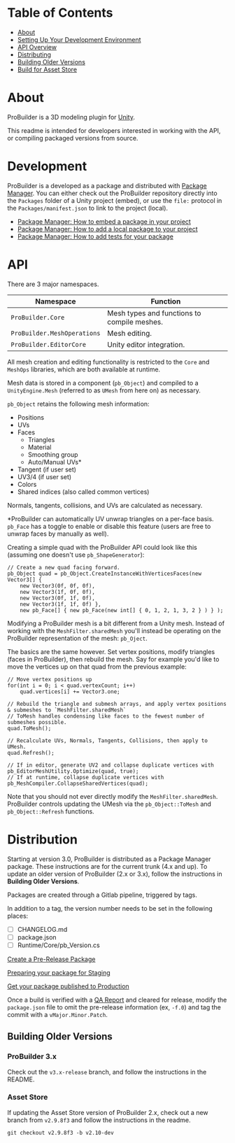# Table of Contents

- [About](#about)
- [Setting Up Your Development Environment](#development)
- [API Overview](#api)
- [Distributing](#distribution)
- [Building Older Versions](#older-versions)
- [Build for Asset Store](#asset-store)

# About

ProBuilder is a 3D modeling plugin for [Unity](https://unity3d.com).

This readme is intended for developers interested in working with the API, or
compiling packaged versions from source.

# Development

ProBuilder is a developed as a package and distributed with [Package Manager](https://docs.unity3d.com/Packages/com.unity.package-manager-ui@1.8/manual/index.html). You can either check out the ProBuilder repository directly into the `Packages` folder of a Unity project (embed), or use the `file:` protocol in the `Packages/manifest.json` to link to the project (local).

- [Package Manager: How to embed a package in your project](https://confluence.hq.unity3d.com/display/PAK/How+to+embed+a+package+in+your+project)
- [Package Manager: How to add a local package to your project](https://confluence.hq.unity3d.com/display/PAK/How+to+add+a+local+package+to+your+project)
- [Package Manager: How to add tests for your package](https://confluence.hq.unity3d.com/display/PAK/How+to+add+a+test+project+for+your+package)

# API

There are 3 major namespaces.

| Namespace | Function |
|--|--|
| `ProBuilder.Core` | Mesh types and functions to compile meshes. |
| `ProBuilder.MeshOperations` | Mesh editing. |
| `ProBuilder.EditorCore` | Unity editor integration. |

All mesh creation and editing functionality is restricted to the `Core` and
`MeshOps` libraries, which are both available at runtime.

Mesh data is stored in a component (`pb_Object`) and compiled to a
`UnityEngine.Mesh` (referred to as `UMesh` from here on) as necessary.

`pb_Object` retains the following mesh information:

- Positions
- UVs
- Faces
	- Triangles
	- Material
	- Smoothing group
	- Auto/Manual UVs*
- Tangent (if user set)
- UV3/4 (if user set)
- Colors
- Shared indices (also called common vertices)

Normals, tangents, collisions, and UVs are calculated as necessary.

\*ProBuilder can automatically UV unwrap triangles on a per-face basis. `pb_Face`
has a toggle to enable or disable this feature (users are free to unwrap faces
by manually as well).

Creating a simple quad with the ProBuilder API could look like this (assuming
one doesn't use `pb_ShapeGenerator`):

```
// Create a new quad facing forward.
pb_Object quad = pb_Object.CreateInstanceWithVerticesFaces(new Vector3[] {
	new Vector3(0f, 0f, 0f),
	new Vector3(1f, 0f, 0f),
	new Vector3(0f, 1f, 0f),
	new Vector3(1f, 1f, 0f) },
	new pb_Face[] { new pb_Face(new int[] { 0, 1, 2, 1, 3, 2 } ) } );
```

Modifying a ProBuilder mesh is a bit different from a Unity mesh. Instead of
working with the `MeshFilter.sharedMesh` you'll instead be operating on the
ProBuilder representation of the mesh: `pb_Oject`.

The basics are the same however. Set vertex positions, modify triangles (faces
in ProBuilder), then rebuild the mesh. Say for example you'd like to move the
vertices up on that quad from the previous example:

```
// Move vertex positions up
for(int i = 0; i < quad.vertexCount; i++)
	quad.vertices[i] += Vector3.one;

// Rebuild the triangle and submesh arrays, and apply vertex positions & submeshes to `MeshFilter.sharedMesh`
// ToMesh handles condensing like faces to the fewest number of submeshes possible.
quad.ToMesh();

// Recalculate UVs, Normals, Tangents, Collisions, then apply to UMesh.
quad.Refresh();

// If in editor, generate UV2 and collapse duplicate vertices with
pb_EditorMeshUtility.Optimize(quad, true);
// If at runtime, collapse duplicate vertices with
pb_MeshCompiler.CollapseSharedVertices(quad);
```

Note that you should not ever directly modify the `MeshFilter.sharedMesh`.
ProBuilder controls updating the UMesh via the `pb_Object::ToMesh` and
`pb_Object::Refresh` functions.

# Distribution

Starting at version 3.0, ProBuilder is distributed as a Package Manager package. These instructions are for the current trunk (4.x and up). To update an older version of ProBuilder (2.x or 3.x), follow the instructions in **Building Older Versions**.

Packages are created through a Gitlab pipeline, triggered by tags.

In addition to a tag, the version number needs to be set in the following places:

- [ ] CHANGELOG.md
- [ ] package.json
- [ ] Runtime/Core/pb_Version.cs

[Create a Pre-Release Package](https://gitlab.internal.unity3d.com/upm-packages/upm-package-template#create-a-pre-release-package)

[Preparing your package for Staging](https://gitlab.internal.unity3d.com/upm-packages/upm-package-template#preparing-your-package-for-staging)

[Get your package published to Production](https://gitlab.internal.unity3d.com/upm-packages/upm-package-template#get-your-package-published-to-production)

Once a build is verified with a [QA Report](https://drive.google.com/drive/u/0/folders/1neI43BrzpTmyHvE5Qe5TN8YVHTOp-5Dd) and cleared for release, modify the `package.json` file to omit the pre-release information (ex, `-f.0`) and tag the commit with a `vMajor.Minor.Patch`.


## Building Older Versions

### ProBuilder 3.x

Check out the `v3.x-release` branch, and follow the instructions in the README.

### Asset Store

If updating the Asset Store version of ProBuilder 2.x, check out a new branch from `v2.9.8f3` and follow the instructions in the readme.

`git checkout v2.9.8f3 -b v2.10-dev`
